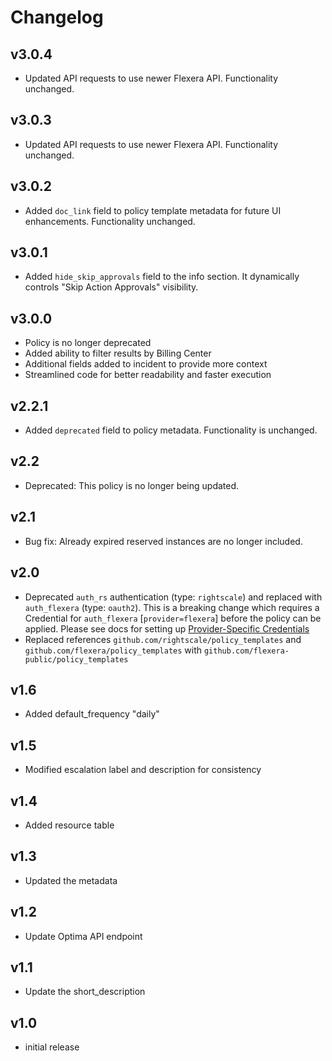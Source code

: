 # Changelog

## v3.0.4

- Updated API requests to use newer Flexera API. Functionality unchanged.

## v3.0.3

- Updated API requests to use newer Flexera API. Functionality unchanged.

## v3.0.2

- Added `doc_link` field to policy template metadata for future UI enhancements. Functionality unchanged.

## v3.0.1

- Added `hide_skip_approvals` field to the info section. It dynamically controls "Skip Action Approvals" visibility.

## v3.0.0

- Policy is no longer deprecated
- Added ability to filter results by Billing Center
- Additional fields added to incident to provide more context
- Streamlined code for better readability and faster execution

## v2.2.1

- Added `deprecated` field to policy metadata. Functionality is unchanged.

## v2.2

- Deprecated: This policy is no longer being updated.

## v2.1

- Bug fix: Already expired reserved instances are no longer included.

## v2.0

- Deprecated `auth_rs` authentication (type: `rightscale`) and replaced with `auth_flexera` (type: `oauth2`).  This is a breaking change which requires a Credential for `auth_flexera` [`provider=flexera`] before the policy can be applied.  Please see docs for setting up [Provider-Specific Credentials](https://docs.flexera.com/flexera/EN/Automation/ProviderCredentials.htm)
- Replaced references `github.com/rightscale/policy_templates` and `github.com/flexera/policy_templates` with `github.com/flexera-public/policy_templates`

## v1.6

- Added default_frequency "daily"

## v1.5

- Modified escalation label and description for consistency

## v1.4

- Added resource table

## v1.3

- Updated the metadata

## v1.2

- Update Optima API endpoint

## v1.1

- Update the short_description

## v1.0

- initial release
